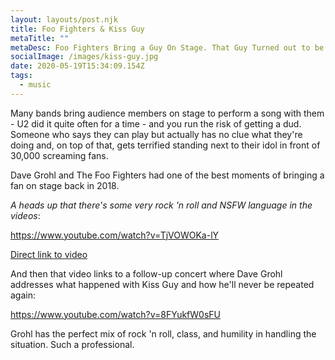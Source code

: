 ```yaml
---
layout: layouts/post.njk
title: Foo Fighters & Kiss Guy
metaTitle: ""
metaDesc: Foo Fighters Bring a Guy On Stage. That Guy Turned out to be Kiss Guy
socialImage: /images/kiss-guy.jpg
date: 2020-05-19T15:34:09.154Z
tags:
  - music
---
```

Many bands bring audience members on stage to perform a song with them - U2 did it quite often for a time - and you run the risk of getting a dud. Someone who says they can play but actually has no clue what they're doing and, on top of that, gets terrified standing next to their idol in front of 30,000 screaming fans. 

Dave Grohl and The Foo Fighters had one of the best moments of bringing a fan on stage back in 2018.

*A heads up that there's some very rock 'n roll and NSFW language in the videos*:

https://www.youtube.com/watch?v=TjVOWOKa-lY

[Direct link to video](https://www.youtube.com/watch?v=TjVOWOKa-lY)

And then that video links to a follow-up concert where Dave Grohl addresses what happened with Kiss Guy and how he'll never be repeated again:

https://www.youtube.com/watch?v=8FYukfW0sFU

Grohl has the perfect mix of rock 'n roll, class, and humility in handling the situation. Such a professional.